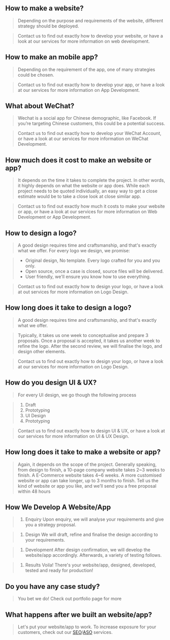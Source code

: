 ## How to make a website?

> Depending on the purpose and requirements of the website, different strategy should be deployed.

> Contact us to find out exactly how to develop your website, or have a look at our services for more information on web development. 

## How to make an mobile app?

> Depending on the requirement of the app, one of many strategies could be chosen.

> Contact us to find out exactly how to develop your app, or have a look at our services for more information on App Development. 

## What about WeChat?

> Wechat is a social app for Chinese demographic, like Facebook. 
If you’re targeting Chinese customers, this could be a potential success.


> Contact us to find out exactly how to develop your WeChat Account, or have a look at our services for more information on WeChat Development. 

## How much does it cost to make an website or app?

> It depends on the time it takes to complete the project. In other words, it highly depends on what the website or app does.
While each project needs to be quoted individually, an easy way to get a close estimate would be to take a close look at close similar app.

> Contact us to find out exactly how much it costs to make your website or app, or have a look at our services for more information on Web Development or App Development.

## How to design a logo?

> A good design requires time and craftsmanship, and that's exactly what we offer. For every logo we design, we promise:

> * Original design, No template. Every logo crafted for you and you only.
> * Open source, once a case is closed, source files will be delivered.
> * User friendly, we'll ensure you know how to use everything.

> Contact us to find out exactly how to design your logo, or have a look at out services for more information on Logo Design.

## How long does it take to design a logo?

> A good design requires time and craftsmanship, and that's exactly what we offer. 

> Typically, it takes us one week to conceptualise and prepare 3 proposals. Once a proposal is accepted, it takes us another week to refine the logo. After the second review, we will finalise the logo, and design other elements.

> Contact us to find out exactly how to design your logo, or have a look at our services for more information on Logo Design.

## How do you design UI & UX? 

> For every UI design, we go though the following process

> 1. Draft
> 1. Prototyping
> 1. UI Design
> 1. Prototyping

> Contact us to find out exactly how to design UI & UX, or have a look at our services for more information on UI & UX Design.


## How long does it take to make a website or app?

> Again, it depends on the scope of the project.
Generally speaking, from design to finish, a 10-page company website takes 2~3 weeks to finish. A E-Commerce website takes 4~6 weeks. A more customised website or app can take longer, up to 3 months to finish.
Tell us the kind of website or app you like, and we’ll send you a free proposal within 48 hours

## How We Develop A Website/App


> 1. Enquiry
  Upon enquiry, we will analyse your requirements and give you a strategy proposal.

> 1. Design
  We will draft, refine and finalise the design according to your requirements.

> 1. Development
  After design confirmation, we will develop the website/app accordingly. Afterwards, a variety of testing follows.

> 1. Results
  Voila! There's your website/app, designed, developed, tested and ready for production!

## Do you have any case study?

> You bet we do! Check out portfolio page for more


## What happens after we built an website/app?

> Let's put your website/app to work. To increase exposure for your customers, check out our [SEO](../services/marketing/seo.md)/[ASO](../services/marketing/aso.md) services. 

> 